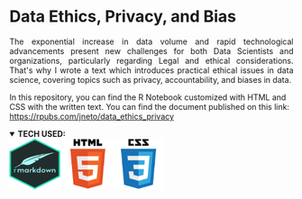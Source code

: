 # Data Ethics, Privacy, and Bias

<p align="justify"> The exponential increase in data volume and rapid technological advancements present new challenges for both Data Scientists and organizations, particularly regarding Legal and ethical considerations. That's why I wrote a text which introduces practical ethical issues in data science, covering topics such as privacy, accountability, and biases in data. 

In this repository, you can find the R Notebook customized with HTML and CSS with the written text. You can find the document published on this link: https://rpubs.com/jneto/data_ethics_privacy

<details open>
  <summary> <b>TECH USED: </b> </summary>     
  <img src = "https://github.com/netojoao85/icons/blob/main/rmarkdown.svg" alt = "linkedin logo" width = "90" height = "90" /> <img src = "https://github.com/netojoao85/icons/blob/main/html5.svg" alt = "linkedin logo" width = "90" height = "90" /><img src = "https://github.com/netojoao85/icons/blob/main/css3.svg" alt = "linkedin logo" width = "90" height = "90" />
</details>
